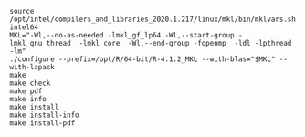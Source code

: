 


    source /opt/intel/compilers_and_libraries_2020.1.217/linux/mkl/bin/mklvars.sh intel64
    MKL="-Wl,--no-as-needed -lmkl_gf_lp64 -Wl,--start-group -lmkl_gnu_thread  -lmkl_core  -Wl,--end-group -fopenmp  -ldl -lpthread -lm"
    ./configure --prefix=/opt/R/64-bit/R-4.1.2_MKL --with-blas="$MKL" --with-lapack
    make
    make check
    make pdf
    make info
    make install
    make install-info
    make install-pdf
